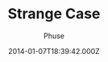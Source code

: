 ---
title: Strange Case
github: 'https://github.com/thephuse/strange_case'
demo: 'https://thephuse.github.io/strange_case/'
author: Phuse
ssg:
  - Jekyll
cms:
  - No Cms
date: 2014-01-07T18:39:42.000Z
github_branch: gh-pages
description: A theme for Jekyll
stale: true
---